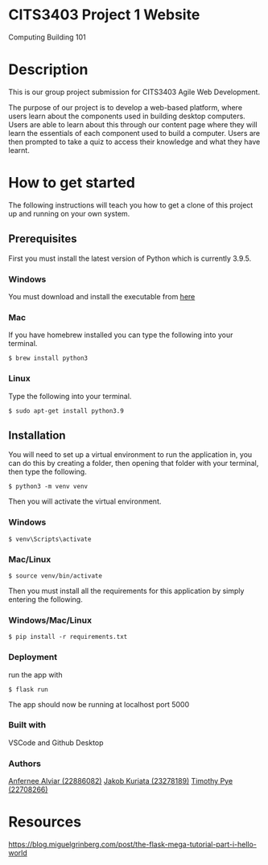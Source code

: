 # CITS3403 Project 1 Website
Computing Building 101

# Description 
This is our group project submission for CITS3403 Agile Web Development.

The purpose of our project is to develop a web-based platform, where users learn about the components used in building
desktop computers. Users are able to learn about this through our content page where they will learn the essentials of each component used
to build a computer. Users are then prompted to take a quiz to access their knowledge and what they have learnt.

# How to get started
The following instructions will teach you how to get a clone of this project up and running on your own system. 

## Prerequisites ##
First you must install the latest version of Python which is currently 3.9.5.

### Windows ###
You must download and install the executable from [here](https://www.python.org/downloads/)

### Mac ### 
If you have homebrew installed you can type the following into your terminal.
```
$ brew install python3
```
### Linux ###
Type the following into your terminal.
```
$ sudo apt-get install python3.9
```

## Installation ##

You will need to set up a virtual environment to run the application in, you can do this by creating a folder, then opening that folder with 
your terminal, then type the following.
```
$ python3 -m venv venv
```
Then you will activate the virtual environment.

### Windows ###
```
$ venv\Scripts\activate
```

### Mac/Linux ###
```
$ source venv/bin/activate
```
Then you must install all the requirements for this application by simply entering the following.
### Windows/Mac/Linux ###
```
$ pip install -r requirements.txt
```

### Deployment ###
run the app with 
```
$ flask run
```
The app should now be running at localhost port 5000

### Built with ###
VSCode and Github Desktop

### Authors ###
[Anfernee Alviar (22886082)](https://github.com/anferneealviar99)
[Jakob Kuriata (23278189)](https://github.com/jakobdorian)
[Timothy Pye (22708266)](https://github.com/timpye)

# Resources
https://blog.miguelgrinberg.com/post/the-flask-mega-tutorial-part-i-hello-world

